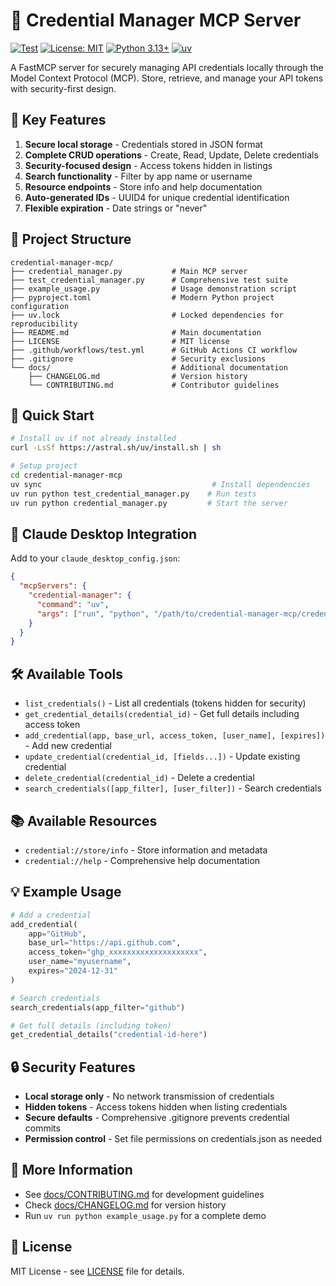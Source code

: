 # 🔐 Credential Manager MCP Server

[![Test](https://github.com/mclamee/credential-manager-mcp/actions/workflows/test.yml/badge.svg)](https://github.com/mclamee/credential-manager-mcp/actions/workflows/test.yml)
[![License: MIT](https://img.shields.io/badge/License-MIT-yellow.svg)](https://opensource.org/licenses/MIT)
[![Python 3.13+](https://img.shields.io/badge/python-3.13+-blue.svg)](https://www.python.org/downloads/)
[![uv](https://img.shields.io/endpoint?url=https://raw.githubusercontent.com/astral-sh/uv/main/assets/badge/v0.json)](https://github.com/astral-sh/uv)

A FastMCP server for securely managing API credentials locally through the Model Context Protocol (MCP). Store, retrieve, and manage your API tokens with security-first design.

## 🔧 Key Features

1. **Secure local storage** - Credentials stored in JSON format
2. **Complete CRUD operations** - Create, Read, Update, Delete credentials  
3. **Security-focused design** - Access tokens hidden in listings
4. **Search functionality** - Filter by app name or username
5. **Resource endpoints** - Store info and help documentation
6. **Auto-generated IDs** - UUID4 for unique credential identification
7. **Flexible expiration** - Date strings or "never"

## 📁 Project Structure
```
credential-manager-mcp/
├── credential_manager.py           # Main MCP server
├── test_credential_manager.py      # Comprehensive test suite
├── example_usage.py                # Usage demonstration script
├── pyproject.toml                  # Modern Python project configuration
├── uv.lock                         # Locked dependencies for reproducibility
├── README.md                       # Main documentation
├── LICENSE                         # MIT license
├── .github/workflows/test.yml      # GitHub Actions CI workflow
├── .gitignore                      # Security exclusions
└── docs/                           # Additional documentation
    ├── CHANGELOG.md                # Version history
    └── CONTRIBUTING.md             # Contributor guidelines
```

## 🚀 Quick Start

```bash
# Install uv if not already installed
curl -LsSf https://astral.sh/uv/install.sh | sh

# Setup project
cd credential-manager-mcp
uv sync                                      # Install dependencies
uv run python test_credential_manager.py    # Run tests  
uv run python credential_manager.py         # Start the server
```

## 🔗 Claude Desktop Integration

Add to your `claude_desktop_config.json`:
```json
{
  "mcpServers": {
    "credential-manager": {
      "command": "uv",
      "args": ["run", "python", "/path/to/credential-manager-mcp/credential_manager.py"]
    }
  }
}
```

## 🛠 Available Tools

- `list_credentials()` - List all credentials (tokens hidden for security)
- `get_credential_details(credential_id)` - Get full details including access token
- `add_credential(app, base_url, access_token, [user_name], [expires])` - Add new credential  
- `update_credential(credential_id, [fields...])` - Update existing credential
- `delete_credential(credential_id)` - Delete a credential
- `search_credentials([app_filter], [user_filter])` - Search credentials

## 📚 Available Resources

- `credential://store/info` - Store information and metadata
- `credential://help` - Comprehensive help documentation

## 💡 Example Usage

```python
# Add a credential
add_credential(
    app="GitHub",
    base_url="https://api.github.com", 
    access_token="ghp_xxxxxxxxxxxxxxxxxxxx",
    user_name="myusername",
    expires="2024-12-31"
)

# Search credentials
search_credentials(app_filter="github")

# Get full details (including token)
get_credential_details("credential-id-here")
```

## 🔒 Security Features

- **Local storage only** - No network transmission of credentials
- **Hidden tokens** - Access tokens hidden when listing credentials
- **Secure defaults** - Comprehensive .gitignore prevents credential commits
- **Permission control** - Set file permissions on credentials.json as needed

## 📖 More Information

- See [docs/CONTRIBUTING.md](docs/CONTRIBUTING.md) for development guidelines  
- Check [docs/CHANGELOG.md](docs/CHANGELOG.md) for version history
- Run `uv run python example_usage.py` for a complete demo

## 📄 License

MIT License - see [LICENSE](LICENSE) file for details. 